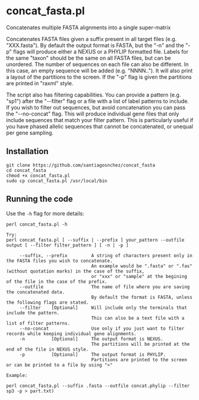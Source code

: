 # concat_fasta.pl
Concatenates multiple FASTA alignments into a single super-matrix

Concatenates FASTA files given a suffix present in all target files (e.g. "XXX.fasta"). By default the output format is FASTA, but the "-n" and the "-p" flags will produce either a NEXUS or a PHYLIP formatted file. Labels for the same "taxon" should be the same on all FASTA files, but can be unordered. The number of sequences on each file can also be different. In this case, an empty sequence will be added (e.g. "NNNN.."). It will also print a layout of the partitions to the screen. If the "-p" flag is given the partitions are printed in "raxml" style.

The script also has filtering capabilities. You can provide a pattern (e.g. "sp1") after the "--filter" flag or a file with a list of label patterns to include. If you wish to filter out sequences, but avoid concatenation you can pass the "--no-concat" flag. This will produce individual gene files that only include sequences that match your filter pattern. This is particularly useful if you have phased allelic sequences that cannot be concatenated, or unequal per gene sampling.

## Installation

    git clone https://github.com/santiagosnchez/concat_fasta
    cd concat_fasta
    chmod +x concat_fasta.pl
    sudo cp concat_fasta.pl /usr/local/bin

## Running the code

Use the `-h` flag for more details:

    perl concat_fasta.pl -h
    
    Try:
    perl concat_fasta.pl [ --suffix | --prefix ] your_pattern --outfile output [ --filter filter_pattern ] [ -n | -p ]
    
         --suffix, --prefix         A string of characters present only in the FASTA files you wish to concatenate.
                                    An example would be ".fasta" or ".fas" (without quotation marks) in the case of the suffix,
                                    or "xxx" or "sample" at the begining of the file in the case of the prefix.
         --outfile                  The name of file where you are saving the concatenated data.
                                    By default the format is FASTA, unless the following flags are stated.
         --filter    [Optional]     Will include only the terminals that include the pattern.
                                    This can also be a text file with a list of filter patterns.
         --no-concat                Use only if you just want to filter records while keeping individual gene alignments.
         -n          [Optional]     The output format is NEXUS.
                                    The partitions will be printed at the end of the file in NEXUS style.
         -p          [Optional]     The output format is PHYLIP.
                                    Partitions are printed to the screen or can be printed to a file by using ">"

    Example:
    
    perl concat_fasta.pl --suffix .fasta --outfile concat.phylip --filter sp3 -p > part.txt)

